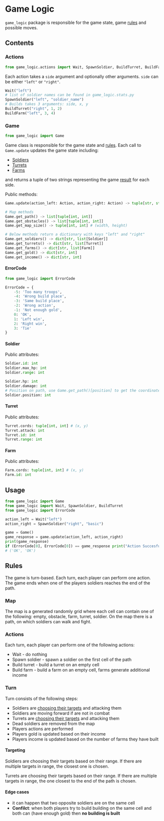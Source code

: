 # Game Logic

`game_logic` package is responsible for the game state, game [rules](#rules) and possible moves.

## Contents

### Actions

```python
from game_logic.actions import Wait, SpawnSoldier, BuildTurret, BuildFarm
```

Each action takes a `side` argument and optionally other arguments.
`side` can be either `"left"` or `"right"`.

```python
Wait("left")
# list of soldier names can be found in game_logic.stats.py
SpawnSoldier("left", "soldier_name")
# Builds takes 3 arguments: side, x, y
BuildTurret("right", 1, 2)
BuildFarm("left", 3, 4)
```

### Game

```python
from game_logic import Game
```

Game class is responsible for the game state and [rules](#rules). Each call to `Game.update` updates the game state including:
- [Soldiers](#soldier)
- [Turrets](#turret)
- [Farms](#farm)

and returns a tuple of two strings representing the game [result](#ErrorCode) for each side.

Public methods:

```python
Game.update(action_left: Action, action_right: Action) -> tuple[str, str]

# Map methods
Game.get_path() -> list[tuple[int, int]]
Game.get_obstacles() -> list[tuple[int, int]]
Game.get_map_size() -> tuple[int, int] # (width, height)

# Below methods return a dictionary with keys "left" and "right"
Game.get_soldiers() -> dict[str, list[Soldier]]
Game.get_turrets() -> dict[str, list[Turret]]
Game.get_farms() -> dict[str, list[Farm]]
Game.get_gold() -> dict[str, int]
Game.get_income() -> dict[str, int]
```

#### ErrorCode

```python
from game_logic import ErrorCode

ErrorCode = {
    -5: 'Too many troops',
    -4: 'Wrong build place',
    -3: 'Same build place',
    -2: 'Wrong action',
    -1: 'Not enough gold',
    0: 'OK',
    1: 'Left win',
    2: 'Right win',
    3: 'Tie'
}
```

#### Soldier

Public attributes:

```python
Soldier.id: int
Soldier.max_hp: int
Soldier.range: int

Soldier.hp: int
Soldier.damage: int
# Position on path, use Game.get_path()[position] to get the coordinates
Soldier.position: int
```

#### Turret

Public attributes:

```python
Turret.cords: tuple[int, int] # (x, y)
Turret.attack: int
Turret.id: int
Turret.range: int
```

#### Farm

Public attributes:

```python
Farm.cords: tuple[int, int] # (x, y)
Farm.id: int
```

## Usage

```python
from game_logic import Game
from game_logic import Wait, SpawnSoldier, BuildTurret
from game_logic import ErrorCode

action_left = Wait("left")
action_right = SpawnSoldier("right", "basic")

game = Game()
game_response = game.update(action_left, action_right)
print(game_response)
if (ErrorCode[0], ErrorCode[0]) == game_response print("Action Succesful")
# ('OK', 'OK')
```

## Rules
The game is turn-based. Each turn, each player can perform one action. The game ends when one of the players soldiers reaches the end of the path.

### Map
The map is a generated randomly grid where each cell can contain one of the following: empty, obstacle, farm, turret, soldier. On the map there is a path, on which soldiers can walk and fight.

### Actions
Each turn, each player can perform one of the following actions:
- Wait - do nothing
- Spawn soldier - spawn a soldier on the first cell of the path
- Build turret - build a turret on an empty cell
- Build farm - build a farm on an empty cell, farms generate additional income

### Turn
Turn consists of the following steps:
- Soldiers are [choosing their targets](#targeting) and attacking them
- Soldiers are moving forward if are not in combat
- Turrets are [choosing their targets](#targeting) and attacking them
- Dead soldiers are removed from the map
- Players actions are performed
- Players gold is updated based on their income
- Players income is updated based on the number of farms they have built

#### Targeting
Soldiers are choosing their targets based on their range. If there are multiple targets in range, the closest one is chosen.

Turrets are choosing their targets based on their range. If there are multiple targets in range, the one closest to the end of the path is chosen.

#### Edge cases
- it can happen that two opposite soldiers are on the same cell
- **Confilct**: when both players try to build building on the same cell and both can (have enough gold) then **no building is built**
